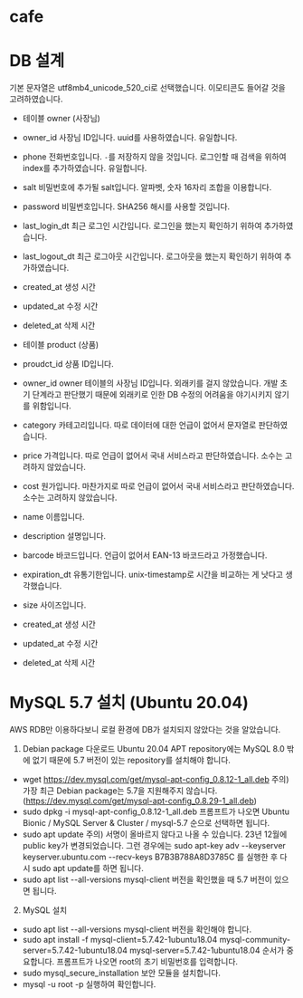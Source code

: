 # cafe

# DB 설계
기본 문자열은 utf8mb4_unicode_520_ci로 선택했습니다. 이모티콘도 들어갈 것을 고려하였습니다.

- 테이블 owner (사장님)
- owner_id 사장님 ID입니다. uuid를 사용하였습니다. 유일합니다.
- phone 전화번호입니다. `-`를 저장하지 않을 것입니다. 로그인할 때 검색을 위하여 index를 추가하였습니다. 유일합니다.
- salt 비밀번호에 추가될 salt입니다. 알파벳, 숫자 16자리 조합을 이용합니다.
- password 비밀번호입니다. SHA256 해시를 사용할 것입니다.
- last_login_dt 최근 로그인 시간입니다. 로그인을 했는지 확인하기 위하여 추가하였습니다.
- last_logout_dt 최근 로그아웃 시간입니다. 로그아웃을 했는지 확인하기 위하여 추가하였습니다.
- created_at 생성 시간
- updated_at 수정 시간
- deleted_at 삭제 시간

- 테이블 product (상품)
- proudct_id 상품 ID입니다.
- owner_id owner 테이블의 사장님 ID입니다. 외래키를 걸지 않았습니다. 개발 초기 단계라고 판단했기 때문에 외래키로 인한 DB 수정의 어려움을 야기시키지 않기를 위함입니다.
- category 카테고리입니다. 따로 데이터에 대한 언급이 없어서 문자열로 판단하였습니다.
- price 가격입니다. 따로 언급이 없어서 국내 서비스라고 판단하였습니다. 소수는 고려하지 않았습니다.
- cost 원가입니다. 마찬가지로 따로 언급이 없어서 국내 서비스라고 판단하였습니다. 소수는 고려하지 않았습니다.
- name 이름입니다.
- description 설명입니다.
- barcode 바코드입니다. 언급이 없어서 EAN-13 바코드라고 가정했습니다.
- expiration_dt 유통기한입니다. unix-timestamp로 시간을 비교하는 게 낫다고 생각했습니다.
- size 사이즈입니다. 
- created_at 생성 시간
- updated_at 수정 시간
- deleted_at 삭제 시간

# MySQL 5.7 설치 (Ubuntu 20.04)
AWS RDB만 이용하다보니 로컬 환경에 DB가 설치되지 않았다는 것을 알았습니다.

1. Debian package 다운로드
Ubuntu 20.04 APT repository에는 MySQL 8.0 밖에 없기 때문에 5.7 버전이 있는 repository를 설치해야 합니다.

- wget https://dev.mysql.com/get/mysql-apt-config_0.8.12-1_all.deb
주의) 가장 최근 Debian package는 5.7을 지원해주지 않습니다. (https://dev.mysql.com/get/mysql-apt-config_0.8.29-1_all.deb)
- sudo dpkg -i mysql-apt-config_0.8.12-1_all.deb
프롬프트가 나오면 Ubuntu Bionic / MySQL Server & Cluster / mysql-5.7 순으로 선택하면 됩니다.
- sudo apt update
주의) 서명이 올바르지 않다고 나올 수 있습니다. 23년 12월에 public key가 변경되었습니다. 그런 경우에는
sudo apt-key adv --keyserver keyserver.ubuntu.com --recv-keys B7B3B788A8D3785C
를 실행한 후 다시 sudo apt update를 하면 됩니다.
- sudo apt list --all-versions mysql-client
버전을 확인했을 때 5.7 버전이 있으면 됩니다.

2. MySQL 설치

- sudo apt list --all-versions mysql-client
버전을 확인해야 합니다.
- sudo apt install -f mysql-client=5.7.42-1ubuntu18.04 mysql-community-server=5.7.42-1ubuntu18.04 mysql-server=5.7.42-1ubuntu18.04
순서가 중요합니다.
프롬프트가 나오면 root의 초기 비밀번호를 입력합니다.
- sudo mysql_secure_installation
보안 모듈을 설치합니다.
- mysql -u root -p
실행하여 확인합니다.